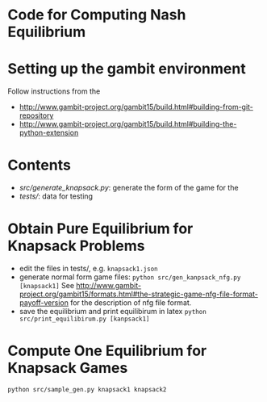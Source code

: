 Code for Computing Nash Equilibrium 
=======

# Setting up the gambit environment
Follow instructions from the 
- http://www.gambit-project.org/gambit15/build.html#building-from-git-repository
- http://www.gambit-project.org/gambit15/build.html#building-the-python-extension

# Contents  
- *src/generate_knapsack.py*: generate the form of the game for the 
- *tests/*: data for testing 

# Obtain Pure Equilibrium for Knapsack Problems 
- edit the files in tests/, e.g. `knapsack1.json`
- generate normal form game files: 
    `python src/gen_kanpsack_nfg.py [knapsack1]` 
See http://www.gambit-project.org/gambit15/formats.html#the-strategic-game-nfg-file-format-payoff-version for the description of nfg file format. 
- save the equilibrium and print equilibirum in latex 
    `python src/print_equilibirum.py [kanpsack1]`

# Compute One Equilibrium for Knapsack Games 
`python src/sample_gen.py knapsack1 knapsack2`
